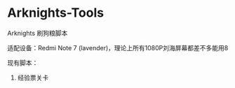 # Arknights-Tools
Arknights 刷狗粮脚本

适配设备：Redmi Note 7 (lavender)，理论上所有1080P刘海屏幕都差不多能用8

现有脚本：
1. 经验票关卡
